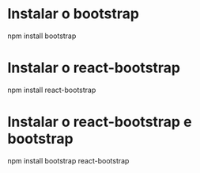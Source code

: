 # Instalar o bootstrap
npm install bootstrap

# Instalar o react-bootstrap
npm install react-bootstrap

# Instalar o react-bootstrap e bootstrap
npm install bootstrap react-bootstrap